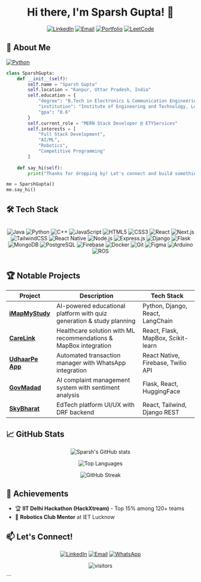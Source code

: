 
<div align="center">
  
# Hi there, I'm Sparsh Gupta! 👋

[![LinkedIn](https://img.shields.io/badge/LinkedIn-0077B5?style=for-the-badge&logo=linkedin&logoColor=white)](https://linkedin.com/in/sparshgupta29)
[![Email](https://img.shields.io/badge/Gmail-D14836?style=for-the-badge&logo=gmail&logoColor=white)](mailto:gsparsh17@gmail.com)
[![Portfolio](https://img.shields.io/badge/Portfolio-%23000000.svg?style=for-the-badge&logo=firefox&logoColor=white)](#)
[![LeetCode](https://img.shields.io/badge/LeetCode-000000?style=for-the-badge&logo=LeetCode&logoColor=#d16c06)](https://leetcode.com/u/gsparsh17/)

</div>

## 🚀 About Me
  
[![Python](https://img.shields.io/badge/Python-3.8+-blue?logo=python&logoColor=white)](https://www.python.org/)

```python
class SparshGupta:
    def __init__(self):
        self.name = "Sparsh Gupta"
        self.location = "Kanpur, Uttar Pradesh, India"
        self.education = {
            "degree": "B.Tech in Electronics & Communication Engineering",
            "institution": "Institute of Engineering and Technology, Lucknow",
            "gpa": "8.6"
        }
        self.current_role = "MERN Stack Developer @ ETYServices"
        self.interests = [
            "Full Stack Development", 
            "AI/ML", 
            "Robotics", 
            "Competitive Programming"
        ]
    
    def say_hi(self):
        print("Thanks for dropping by! Let's connect and build something amazing!")

me = SparshGupta()
me.say_hi()
```

## 🛠 Tech Stack

<div align="center" style="display: grid; grid-template-columns: repeat(auto-fit, minmax(150px, 1fr)); gap: 10px;">

![Java](https://img.shields.io/badge/java-%23ED8B00.svg?style=for-the-badge&logo=openjdk&logoColor=white&logoWidth=30)
![Python](https://img.shields.io/badge/python-3670A0?style=for-the-badge&logo=python&logoColor=ffdd54&logoWidth=30)
![C++](https://img.shields.io/badge/c++-%2300599C.svg?style=for-the-badge&logo=c%2B%2B&logoColor=white&logoWidth=30)
![JavaScript](https://img.shields.io/badge/javascript-%23323330.svg?style=for-the-badge&logo=javascript&logoColor=%23F7DF1E&logoWidth=30)
![HTML5](https://img.shields.io/badge/html5-%23E34F26.svg?style=for-the-badge&logo=html5&logoColor=white&logoWidth=30)
![CSS3](https://img.shields.io/badge/css3-%231572B6.svg?style=for-the-badge&logo=css3&logoColor=white&logoWidth=30)
![React](https://img.shields.io/badge/react-%2320232a.svg?style=for-the-badge&logo=react&logoColor=%2361DAFB&logoWidth=30)
![Next.js](https://img.shields.io/badge/Next-black?style=for-the-badge&logo=next.js&logoColor=white&logoWidth=30)
![TailwindCSS](https://img.shields.io/badge/tailwindcss-%2338B2AC.svg?style=for-the-badge&logo=tailwind-css&logoColor=white&logoWidth=30)
![React Native](https://img.shields.io/badge/react_native-%2320232a.svg?style=for-the-badge&logo=react&logoColor=%2361DAFB&logoWidth=30)
![Node.js](https://img.shields.io/badge/node.js-6DA55F?style=for-the-badge&logo=node.js&logoColor=white&logoWidth=30)
![Express.js](https://img.shields.io/badge/express.js-%23404d59.svg?style=for-the-badge&logo=express&logoColor=%2361DAFB&logoWidth=30)
![Django](https://img.shields.io/badge/django-%23092E20.svg?style=for-the-badge&logo=django&logoColor=white&logoWidth=30)
![Flask](https://img.shields.io/badge/flask-%23000.svg?style=for-the-badge&logo=flask&logoColor=white&logoWidth=30)
![MongoDB](https://img.shields.io/badge/MongoDB-%234ea94b.svg?style=for-the-badge&logo=mongodb&logoColor=white&logoWidth=30)
![PostgreSQL](https://img.shields.io/badge/postgresql-%23316192.svg?style=for-the-badge&logo=postgresql&logoColor=white&logoWidth=30)
![Firebase](https://img.shields.io/badge/firebase-%23039BE5.svg?style=for-the-badge&logo=firebase&logoColor=white&logoWidth=30)
![Docker](https://img.shields.io/badge/docker-%230db7ed.svg?style=for-the-badge&logo=docker&logoColor=white&logoWidth=30)
![Git](https://img.shields.io/badge/git-%23F05033.svg?style=for-the-badge&logo=git&logoColor=white&logoWidth=30)
![Figma](https://img.shields.io/badge/figma-%23F24E1E.svg?style=for-the-badge&logo=figma&logoColor=white&logoWidth=30)
![Arduino](https://img.shields.io/badge/-Arduino-00979D?style=for-the-badge&logo=Arduino&logoColor=white&logoWidth=30)
![ROS](https://img.shields.io/badge/ros-%230A0FF9.svg?style=for-the-badge&logo=ros&logoColor=white&logoWidth=30)

</div>

## 🏆 Notable Projects

| Project | Description | Tech Stack |
|---------|-------------|------------|
| **[iMapMyStudy](https://github.com/yourusername/imapmystudy)** | AI-powered educational platform with quiz generation & study planning | Python, Django, React, LangChain |
| **[CareLink](https://github.com/yourusername/carelink)** | Healthcare solution with ML recommendations & MapBox integration | React, Flask, MapBox, Scikit-learn |
| **[UdhaarPe App](https://github.com/yourusername/udhaarpe)** | Automated transaction manager with WhatsApp integration | React Native, Firebase, Twilio API |
| **[GovMadad](https://github.com/yourusername/govmadad)** | AI complaint management system with sentiment analysis | Flask, React, HuggingFace |
| **[SkyBharat](https://github.com/yourusername/skybharat)** | EdTech platform UI/UX with DRF backend | React, Tailwind, Django REST |

## 📈 GitHub Stats

<div align="center">
  
![Sparsh's GitHub stats](https://github-readme-stats.vercel.app/api?username=sparshgupta29&show_icons=true&theme=radical)
  
![Top Languages](https://github-readme-stats.vercel.app/api/top-langs/?username=sparshgupta29&layout=compact&theme=radical)

![GitHub Streak](https://streak-stats.demolab.com/?user=sparshgupta29&theme=radical)

</div>

## 🏅 Achievements

- 🏆 **IIT Delhi Hackathon (HackXtream)** - Top 15% among 120+ teams
- 🤖 **Robotics Club Mentor** at IET Lucknow

## 📫 Let's Connect!

<div align="center">
  
[![LinkedIn](https://img.shields.io/badge/LinkedIn-Connect-blue?style=for-the-badge&logo=linkedin)](https://linkedin.com/in/sparshgupta29)
[![Email](https://img.shields.io/badge/Email-Contact%20Me-red?style=for-the-badge&logo=gmail)](mailto:gsparsh17@gmail.com)
[![WhatsApp](https://img.shields.io/badge/WhatsApp-Chat%20Now-green?style=for-the-badge&logo=whatsapp)](https://wa.me/919118319787)

</div>

<div align="center">
  
![visitors](https://visitor-badge.laobi.icu/badge?page_id=sparshgupta29.sparshgupta29)

</div>
```
